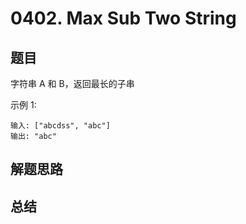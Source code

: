 # 0402. Max Sub Two String

## 题目

字符串 A 和 B，返回最长的子串

示例 1:

```
输入: ["abcdss", "abc"]
输出: "abc"
```



## 解题思路


## 总结